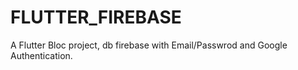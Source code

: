 # FLUTTER_FIREBASE

A Flutter Bloc project, db firebase with Email/Passwrod and Google Authentication.
